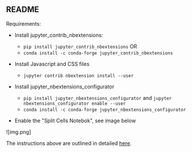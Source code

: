 ## README

Requirements:

- Install jupyter_contrib_nbextensions:
	- `pip install jupyter_contrib_nbextensions` OR 
	- `conda install -c conda-forge jupyter_contrib_nbextensions`

- Install Javascript and CSS files
	- `jupyter contrib nbextension install --user`

- Install jupyter_nbextensions_configurator
	- `pip install jupyter_nbextensions_configurator` and `jupyter nbextensions_configurator enable --user`
	- `conda install -c conda-forge jupyter_nbextensions_configurator`

- Enable the "Split Cells Notebok", see image below

![img.png]

The instructions above are outlined in detailed [here](https://jupyter-contrib-nbextensions.readthedocs.io/en/latest/install.html).
